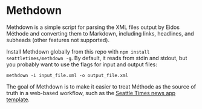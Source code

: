 Methdown
========

Methdown is a simple script for parsing the XML files output by Eidos Méthode and converting them to Markdown, including links, headlines, and subheads (other features not supported). 

Install Methdown globally from this repo with `npm install seattletimes/methdown -g`. By default, it reads from stdin and stdout, but you probably want to use the flags for input and output files:

```
methdown -i input_file.xml -o output_file.xml
```

The goal of Methdown is to make it easier to treat Méthode as the source of truth in a web-based workflow, such as the [Seattle Times news app template](https://github.com/seattletimes/newsapp-template).